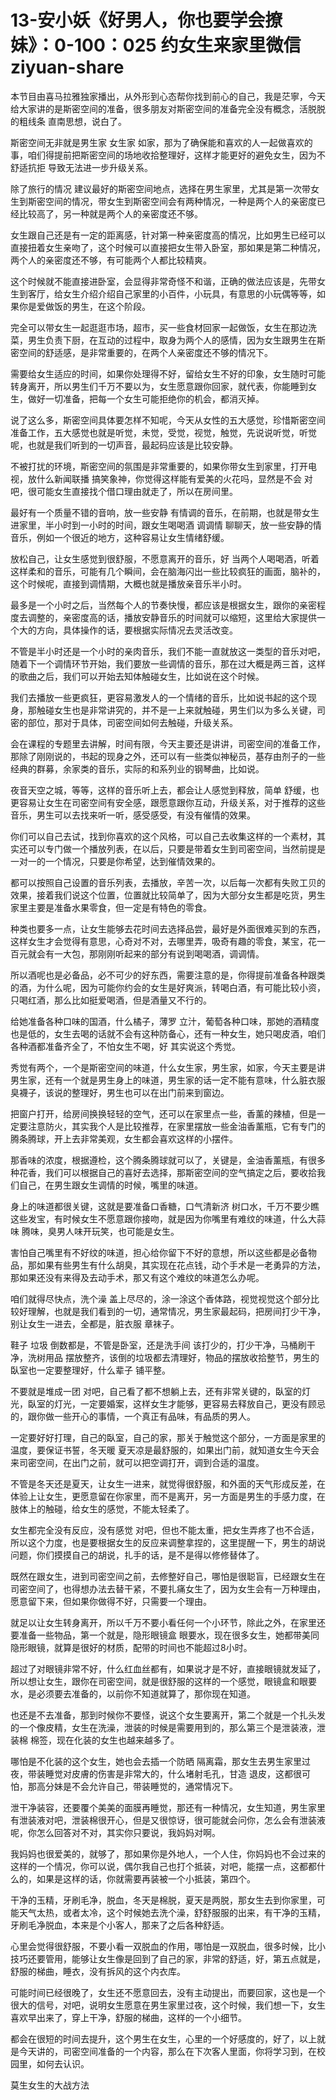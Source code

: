 # 13-安小妖《好男人，你也要学会撩妹》：0-100：025 约女生来家里微信 ziyuan-share

本节目由喜马拉雅独家播出，从外形到心态帮你找到前心的自己，我是茫寧，今天给大家讲的是斯密空间的准备，很多朋友对斯密空间的准备完全没有概念，活脱脱的粗线条 直南思想，说白了。

斯密空间无非就是男生家 女生家 如家，那为了确保能和喜欢的人一起做喜欢的事，咱们得提前把斯密空间的场地收拾整理好，这样才能更好的避免女生，因为不舒适抗拒 导致无法进一步升级关系。

除了旅行的情况 建议最好的斯密空间地点，选择在男生家里，尤其是第一次带女生到斯密空间的情况，带女生到斯密空间会有两种情况，一种是两个人的亲密度已经比较高了，另一种就是两个人的亲密度还不够。

女生跟自己还是有一定的距离感，针对第一种亲密度高的情况，比如男生已经可以直接扭着女生亲吻了，这个时候可以直接把女生带入卧室，那如果是第二种情况，两个人的亲密度还不够，有可能两个人都比较精爽。

这个时候就不能直接进卧室，会显得非常奇怪不和谐，正确的做法应该是，先带女生到客厅，给女生介绍介绍自己家里的小百件，小玩具，有意思的小玩偶等等，如果你是爱做饭的男生，在这个阶段。

完全可以带女生一起逛逛市场，超市，买一些食材回家一起做饭，女生在那边洗菜，男生负责下厨，在互动的过程中，取身为两个人的感情，因为女生跟男生在斯密空间的舒适感，是非常重要的，在两个人亲密度还不够的情况下。

需要给女生适应的时间，如果你处理得不好，留给女生不好的印象，女生随时可能转身离开，所以男生们千万不要以为，女生愿意跟你回家，就代表，你能睡到女生，做好一切准备，把每一个女生可能拒绝你的机会，都消灭掉。

说了这么多，斯密空间具体要怎样不知呢，今天从女性的五大感觉，珍惜斯密空间准备工作，五大感觉也就是听觉，未觉，受觉，视觉，触觉，先说说听觉，听觉呢，也就是我们听到的一切声音，最起码应该是比较安静。

不被打扰的环境，斯密空间的氛围是非常重要的，如果你带女生到家里，打开电视，放什么新闻联播 搞笑象神，你觉得这样能有爱美的火花吗，显然是不会 对吧，很可能女生直接找个借口理由就走了，所以在房间里。

最好有一个质量不错的音响，放一些安静 有情调的音乐，在前期，也就是带女生进家里，半小时到一小时的时间，跟女生喝喝酒 调调情 聊聊天，放一些安静的情音乐，例如一个很近的地方，这种容易让女生情绪舒缓。

放松自己，让女生感觉到很舒服，不愿意离开的音乐，好 当两个人喝喝酒，听着这样柔和的音乐，可能有几个瞬间，会在脑海闪出一些比较疯狂的画面，脑补的，这个时候呢，直接到调情期，大概也就是播放亲音乐半小时。

最多是一个小时之后，当然每个人的节奏快慢，都应该是根据女生，跟你的亲密程度去调整的，亲密度高的话，播放安静音乐的时间就可以缩短，这里给大家提供一个大的方向，具体操作的话，要根据实际情况去灵活改变。

不管是半小时还是一个小时的亲肉音乐，我们不能一直就放这一类型的音乐对吧，随着下一个调情环节开始，我们要放一些调情的音乐，那在过大概是两三首，这样的歌曲之后，我们可以开始去知体触碰女生，比如说在这个时候。

我们去播放一些更疯狂，更容易激发人的一个情绪的音乐，比如说书起的这个现身，那触碰女生也是非常讲究的，并不是一上来就触碰，男生们以为多么关键，司密的部位，那对于具体，司密空间如何去触碰，升级关系。

会在课程的专题里去讲解，时间有限，今天主要还是讲讲，司密空间的准备工作，那除了刚刚说的，书起的现身之外，还可以有一些类似神秘员，基存由剂子的一些经典的群募，余家类的音乐，实际的和系列业的钢琴曲，比如说。

夜音天空之城，等等，这样的音乐听上去，都会让人感觉到释放，简单 舒缓，也更容易让女生在司密空间有安全感，跟愿意跟你互动，升级关系，对于推荐的这些音乐，男生可以去找来听一听，感受感受，有没有催情的效果。

你们可以自己去试，找到你喜欢的这个风格，可以自己去收集这样的一个素材，其实还可以专门做一个播放列表，在以后，只要是带着女生到司密空间，当然前提是一对一的一个情况，只要是你希望，达到催情效果的。

都可以按照自己设置的音乐列表，去播放，辛苦一次，以后每一次都有失败工贝的效果，接着我们说这个位置，位置就比较简单了，因为大部分女生都是吃货，男生家里主要是准备水果零食，但一定是有特色的零食。

种类也要多一点，让女生能够去花时间去选择品尝，最好是外面很难买到的东西，这样女生才会觉得有意思，心奇对不对，去哪里弄，吸奇有趣的零食，某宝，花一百元就会有一大包，那刚刚听起来的部分有说到喝喝酒，调调情。

所以酒呢也是必备品，必不可少的好东西，需要注意的是，你得提前准备各种跟类的酒，为什么呢，因为可能你约会的女生是好爽派，转喝白酒，有可能比较小资，只喝红酒，那么比如挺爱喝酒，但是酒量又不行的。

给她准备各种口味的国酒，什么橘子，薄罗 立汁，葡萄各种口味，那她的酒精度也是低的，女生去喝的话就不会有这种防备心，还有一种女生，她只喝皮酒，咱们各种酒都准备齐全了，不怕女生不喝，好 其实说这个秀觉。

秀觉有两个，一个是斯密空间的味道，什么女生家，男生家，如家，今天主要是讲男生家，还有一个就是男生身上的味道，男生家的话一定不能有意味，什么脏衣服 臭襪子，该说的整理好，男生也可以在出门前来到窗边。

把窗户打开，给房间换换轻轻的空气，还可以在家里点一些，香薰的辣植，但是一定要注意防火，其实我个人是比较推荐，在家里摆放一些金油香薰瓶，它有专门的腾条腾球，开上去非常美观，女生都会喜欢这样的小摆件。

那香味的浓度，根据遵检，这个腾条腾球就可以了，关键是，金油香薰瓶，有很多种花香，我们可以根据自己的喜好去选择，那斯密空间的空气搞定之后，要收拾我们自己，在男生跟女生调情的时候，嘴里的味道。

身上的味道都很关键，这就是要准备口香糖，口气清新济 树口水，千万不要少瞧这些发宝，有时候女生不愿意跟你接吻，就是因为你嘴里有难纹的味道，什么大蒜味 腾味，臭男人味开玩笑，也可能是女生。

害怕自己嘴里有不好纹的味道，担心给你留下不好的意想，所以这些都是必备物品，那如果有些男生有什么胡臭，其实现在花点钱，动个手术是一老勇异的方法，那如果还没有来得及去动手术，那又有这个难纹的味道怎么办呢。

咱们就得尽快点，洗个澡 盖上尽尽的，涂一涂这个香体路，视觉视觉这个部分比较好理解，也就是我们看到的一切，通常情况，男生家最起码，把房间打少干净，别让女生一进去，全都是，脏衣服 章袜子。

鞋子 垃圾 倒数都是，不管是卧室，还是洗手间 该打少的，打少干净，马桶刷干净，洗树用品 摆放整齐，该倒的垃圾都去清理好，物品的摆放收拾整节，男生的臥室也一定要整理好，什么辈子 铺平整。

不要就是堆成一团 对吧，自己看了都不想躺上去，还有非常关键的，臥室的灯光，臥室的灯光，一定要婚案，这样女生才能够，更容易去释放自己，更没有顾忌的，跟你做一些开心的事情，一个真正有品味，有品质的男人。

一定要好好打理，自己的臥室，自己的家，那关于触觉这个部分，一方面是家里的温度，要保证书誓，冬天暖 夏天凉是最舒服的，如果出门前，就知道女生今天会来司密空间，在出门之前，就可以把空调打开，调到合适的温度。

不管是冬天还是夏天，让女生一进来，就觉得很舒服，和外面的天气形成反差，在体验上让女生，更愿意留在你家里，而不是离开，另一方面是男生的手感力度，在肢体上的触碰，给女生的感觉，不能太轻柔了。

女生都完全没有反应，没有感觉 对吧，但也不能太重，把女生弄疼了也不合适，所以这个力度，也是要根据女生的反应来调整拿捏的，这里提醒一下，男生的胡说问题，你们摸摸自己的胡说，扎手的话，是不是得以修修替体了。

既然在跟女生，进到司密空间之前，去修整好自己，哪怕是很聪盲，已经跟女生在司密空间了，也得想办法去替干紧，不要扎痛女生了，因为女生会有一万种理由，愿意留下来，但如果你做得不好，只需要一个理由。

就足以让女生转身离开，所以千万不要小看任何一个小环节，除此之外，在家里还要准备一些物品，第一个就是，隐形眼镜盒 眼要水，现在很多女生，她都带美同隐形眼镜，就算是很好的材质，配带的时间也不能超过8小时。

超过了对眼镜非常不好，什么红血丝都有，如果说才是不好，直接眼镜就发延了，所以想让女生，跟你在司密空间，就是很舒服的这样的一个感觉，眼镜盒和眼要水，是必须要去准备的，以前你不知道就算了，那你现在知道。

也还是不去准备，那到时候你不要怪，说这个女生要离开，第二个就是一个扎头发的一个像皮精，女生在洗澡，泄装的时候是需要用到的，那么第三个是泄装液，泄装棉 棉签，现在化装的女生也越来越多了。

哪怕是不化装的这个女生，她也会去插一个防晒 隔离霜，那女生去男生家里过夜，带装睡觉对皮膚的伤害是非常大的，什么堵射毛孔，甘造 退皮，这都很可怕，那高分妹是不会允许自己，带装睡觉的，通常情况下。

泄干净装容，还要覆个美美的面膜再睡觉，那还有一种情况，女生知道，男生家里有泄装液对吧，泄装棉很开心，但是又很惊讶，很可能就会问你，怎么会有泄装液呢，你怎么回答对不对，其实你只要说，我妈妈对啊。

我妈妈也很爱美的，就够了，那如果你是外地人，一个人住，你妈妈也不会过来的这样的一个情况，你可以说，偶尔我自己也打个抵装，对吧，能摆一点，这都都什么的，如果是这样的话，你就需要再装被一个小抵装，第四个。

干净的玉精，牙刷毛净，脱血，冬天是棉脱，夏天是两脱，那女生去到你家里，可能天气太热，或者太冷，这个时候她去洗个澡，舒舒服服的出来，有干净的玉精，牙刷毛净脱血，本来是个小客人，那来了之后各种舒适。

心里会觉得很舒服，不要小看一双脱血的作用，哪怕是一双脱血，很多时候，比小技巧还要管用，能够让女生像是回到了自己的家，非常的舒适，好，第五点就是，舒服的梯曲，睡衣，没有拆风的这个内衣库。

可能时间已经很晚了，女生还不愿意回去，没有主动提出，而要回家，这也是一个很大的信号，对吧，说明女生愿意在男生家里过夜，这个时候，我们想一下，女生喜欢早出来了，穿上干净，舒服的梯曲，这样的一个小细节。

都会在很短的时间去提升，这个男生在女生，心里的一个好感度的，好了，以上就是今天讲的，司密空间准备的一个内容，那么在下次客人里面，你将学习到，在校园里，如何去认识。

莫生女生的大战方法